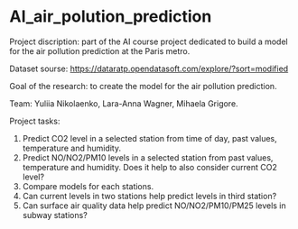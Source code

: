 # AI_air_polution_prediction
Project discription: part of the AI course project dedicated to build a model for the air pollution prediction at the Paris metro.

Dataset sourse: https://dataratp.opendatasoft.com/explore/?sort=modified

Goal of the research: to create the model for the air pollution prediction.

Team: Yuliia Nikolaenko, Lara-Anna Wagner, Mihaela Grigore.

Project tasks:

1. Predict CO2 level in a selected station from time of day, past values, temperature and
humidity.
2. Predict NO/NO2/PM10 levels in a selected station from past values,
temperature and humidity. Does it help to also consider current CO2 level?
3. Compare models for each stations.
4. Can current levels in two stations help predict levels in third station?
5. Can surface air quality data help predict NO/NO2/PM10/PM25 levels in subway stations?




